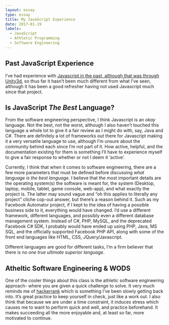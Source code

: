 ```yaml
---
layout: essay
type: essay
title: My JavaScript Experience
date: 2017-01-19
labels:
  - JavaScript
  - Athletic Programming
  - Software Engineering
---
```


<h2>Past JavaScript Experience</h2>

I’ve had experience with [Javascript in the past, although that was through Unity3d](https://senderjosh.github.io/projects/StudyBuddy), so thus far it hasn’t been much different from what I’ve seen, although it has been a good refresher having not used Javascript much since that project.

<h2>Is JavaScript <i>The Best</i> Language?</h2>

From the software engineering perspective, I think Javascript is an <i>okay</i> language. Not the best, not the worst, although I also haven’t touched this language a whole lot to give it a fair review as I might do with, say, Java and C#. There are definitely a lot of frameworks out there for Javascript making it a very versatile language to use, although I’m unsure about the community behind each since I’m not part of it. How active, helpful, and the documentation existing for them is something I’ll have to experience myself to give a fair response to whether or not I deem it ‘active’. 

Currently, I think that when it comes to software engineering, there are a few more parameters that must be defined before discussing <i>what language is the best language</i>. I believe that the most important details are the operating system(s) the software is meant for, the system (Desktop, laptop, mobile, tablet, game console, web-app), and what exactly the project is. The latter may sound vague and “oh this applies to literally any project” cliche cop-out answer, but there’s a reason behind it. Such as my Facebook Automator project, if I kept to the idea of having a possible business side to it, everything would have changed. I’d use a different framework, different languages, and possibly even a different database management system. Instead of C#, PHP, MySQL, and the deprecated Facebook C# SDK, I probably would have ended up using PHP, Java, MS SQL, and the officially supported Facebook PHP API, along with some of the front end languages like HTML, CSS, JQuery/Javascript.

Different languages are good for different tasks, I’m a firm believer that there is no <i>one true ultimate superior language</i>.

<h2>Atheltic Software Engineering & WODS</h2>

One of the cooler things about this class is the athletic software engineering approach- where you are given a quick challenge to solve. It very much reminds me of [hackerrank](https://www.hackerrank.com/) which is something I’ve been slowly getting back into. It’s great practice to keep yourself in check, just like a work out. I also think that because we are under a time constraint, it induces stress which causes me to want to perform quick and well, and practice beforehand. It makes succeeding all the more enjoyable and, at least so far, more motivated to continue.
